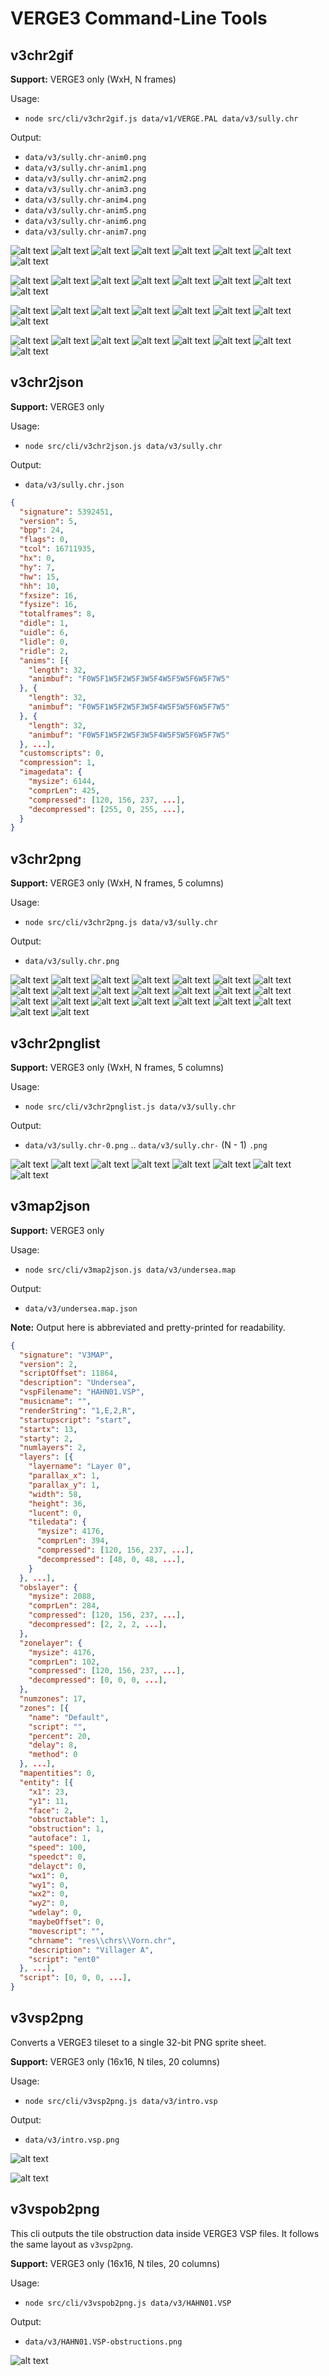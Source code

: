 # VERGE3 Command-Line Tools

## v3chr2gif

**Support:** VERGE3 only (WxH, N frames)

Usage:

- `node src/cli/v3chr2gif.js data/v1/VERGE.PAL data/v3/sully.chr`

Output:

- `data/v3/sully.chr-anim0.png`
- `data/v3/sully.chr-anim1.png`
- `data/v3/sully.chr-anim2.png`
- `data/v3/sully.chr-anim3.png`
- `data/v3/sully.chr-anim4.png`
- `data/v3/sully.chr-anim5.png`
- `data/v3/sully.chr-anim6.png`
- `data/v3/sully.chr-anim7.png`

![alt text](/img/v3/sully.chr-anim0.gif?raw=true "a sample of v3chr2gif cli output")
![alt text](/img/v3/sully.chr-anim1.gif?raw=true "a sample of v3chr2gif cli output")
![alt text](/img/v3/sully.chr-anim2.gif?raw=true "a sample of v3chr2gif cli output")
![alt text](/img/v3/sully.chr-anim3.gif?raw=true "a sample of v3chr2gif cli output")
![alt text](/img/v3/sully.chr-anim4.gif?raw=true "a sample of v3chr2gif cli output")
![alt text](/img/v3/sully.chr-anim5.gif?raw=true "a sample of v3chr2gif cli output")
![alt text](/img/v3/sully.chr-anim6.gif?raw=true "a sample of v3chr2gif cli output")
![alt text](/img/v3/sully.chr-anim7.gif?raw=true "a sample of v3chr2gif cli output")

![alt text](/img/v3/lil_stan.chr-anim0.gif?raw=true "a sample of v3chr2gif cli output")
![alt text](/img/v3/lil_stan.chr-anim1.gif?raw=true "a sample of v3chr2gif cli output")
![alt text](/img/v3/lil_stan.chr-anim2.gif?raw=true "a sample of v3chr2gif cli output")
![alt text](/img/v3/lil_stan.chr-anim3.gif?raw=true "a sample of v3chr2gif cli output")
![alt text](/img/v3/lil_stan.chr-anim4.gif?raw=true "a sample of v3chr2gif cli output")
![alt text](/img/v3/lil_stan.chr-anim5.gif?raw=true "a sample of v3chr2gif cli output")
![alt text](/img/v3/lil_stan.chr-anim6.gif?raw=true "a sample of v3chr2gif cli output")
![alt text](/img/v3/lil_stan.chr-anim7.gif?raw=true "a sample of v3chr2gif cli output")

![alt text](/img/v3/stan.chr-anim0.gif?raw=true "a sample of v3chr2gif cli output")
![alt text](/img/v3/stan.chr-anim1.gif?raw=true "a sample of v3chr2gif cli output")
![alt text](/img/v3/stan.chr-anim2.gif?raw=true "a sample of v3chr2gif cli output")
![alt text](/img/v3/stan.chr-anim3.gif?raw=true "a sample of v3chr2gif cli output")
![alt text](/img/v3/stan.chr-anim4.gif?raw=true "a sample of v3chr2gif cli output")
![alt text](/img/v3/stan.chr-anim5.gif?raw=true "a sample of v3chr2gif cli output")
![alt text](/img/v3/stan.chr-anim6.gif?raw=true "a sample of v3chr2gif cli output")
![alt text](/img/v3/stan.chr-anim7.gif?raw=true "a sample of v3chr2gif cli output")

![alt text](/img/v3/sprite_kiel1.chr-anim0.gif?raw=true "a sample of v3chr2gif cli output")
![alt text](/img/v3/sprite_kiel1.chr-anim1.gif?raw=true "a sample of v3chr2gif cli output")
![alt text](/img/v3/sprite_kiel1.chr-anim2.gif?raw=true "a sample of v3chr2gif cli output")
![alt text](/img/v3/sprite_kiel1.chr-anim3.gif?raw=true "a sample of v3chr2gif cli output")
![alt text](/img/v3/sprite_kiel1.chr-anim4.gif?raw=true "a sample of v3chr2gif cli output")
![alt text](/img/v3/sprite_kiel1.chr-anim5.gif?raw=true "a sample of v3chr2gif cli output")
![alt text](/img/v3/sprite_kiel1.chr-anim6.gif?raw=true "a sample of v3chr2gif cli output")
![alt text](/img/v3/sprite_kiel1.chr-anim7.gif?raw=true "a sample of v3chr2gif cli output")

## v3chr2json

**Support:** VERGE3 only

Usage:

- `node src/cli/v3chr2json.js data/v3/sully.chr`

Output:

- `data/v3/sully.chr.json`

```json
{
  "signature": 5392451,
  "version": 5,
  "bpp": 24,
  "flags": 0,
  "tcol": 16711935,
  "hx": 0,
  "hy": 7,
  "hw": 15,
  "hh": 10,
  "fxsize": 16,
  "fysize": 16,
  "totalframes": 8,
  "didle": 1,
  "uidle": 6,
  "lidle": 0,
  "ridle": 2,
  "anims": [{
    "length": 32,
    "animbuf": "F0W5F1W5F2W5F3W5F4W5F5W5F6W5F7W5"
  }, {
    "length": 32,
    "animbuf": "F0W5F1W5F2W5F3W5F4W5F5W5F6W5F7W5"
  }, {
    "length": 32,
    "animbuf": "F0W5F1W5F2W5F3W5F4W5F5W5F6W5F7W5"
  }, ...],
  "customscripts": 0,
  "compression": 1,
  "imagedata": {
    "mysize": 6144,
    "comprLen": 425,
    "compressed": [120, 156, 237, ...],
    "decompressed": [255, 0, 255, ...],
  }
}
```

## v3chr2png

**Support:** VERGE3 only (WxH, N frames, 5 columns)

Usage:

- `node src/cli/v3chr2png.js data/v3/sully.chr`

Output:

- `data/v3/sully.chr.png`

![alt text](/img/v3/sully.chr.png?raw=true "a sample of v3chr2png cli output")
![alt text](/img/v3/bubba.chr.png?raw=true "a sample of v3chr2png cli output")
![alt text](/img/v3/crystal.chr.png?raw=true "a sample of v3chr2png cli output")
![alt text](/img/v3/darin.chr.png?raw=true "a sample of v3chr2png cli output")
![alt text](/img/v3/darin2.chr.png?raw=true "a sample of v3chr2png cli output")
![alt text](/img/v3/darin3.chr.png?raw=true "a sample of v3chr2png cli output")
![alt text](/img/v3/darin4.chr.png?raw=true "a sample of v3chr2png cli output")
![alt text](/img/v3/darin5.chr.png?raw=true "a sample of v3chr2png cli output")
![alt text](/img/v3/darin6.chr.png?raw=true "a sample of v3chr2png cli output")
![alt text](/img/v3/darin7.chr.png?raw=true "a sample of v3chr2png cli output")
![alt text](/img/v3/darin8.chr.png?raw=true "a sample of v3chr2png cli output")
![alt text](/img/v3/darin9.chr.png?raw=true "a sample of v3chr2png cli output")
![alt text](/img/v3/dexter.chr.png?raw=true "a sample of v3chr2png cli output")
![alt text](/img/v3/galfrey.chr.png?raw=true "a sample of v3chr2png cli output")
![alt text](/img/v3/kadan.chr.png?raw=true "a sample of v3chr2png cli output")
![alt text](/img/v3/lil_stan.chr.png?raw=true "a sample of v3chr2png cli output")
![alt text](/img/v3/sara.chr.png?raw=true "a sample of v3chr2png cli output")
![alt text](/img/v3/stan.chr.png?raw=true "a sample of v3chr2png cli output")
![alt text](/img/v3/vorn.chr.png?raw=true "a sample of v3chr2png cli output")
![alt text](/img/v3/walker01.chr.png?raw=true "a sample of v3chr2png cli output")
![alt text](/img/v3/walker02.chr.png?raw=true "a sample of v3chr2png cli output")
![alt text](/img/v3/walker03.chr.png?raw=true "a sample of v3chr2png cli output")
![alt text](/img/v3/walker04.chr.png?raw=true "a sample of v3chr2png cli output")

## v3chr2pnglist

**Support:** VERGE3 only (WxH, N frames, 5 columns)

Usage:

- `node src/cli/v3chr2pnglist.js data/v3/sully.chr`

Output:

- `data/v3/sully.chr-0.png` .. `data/v3/sully.chr-` (N - 1) `.png`

![alt text](/img/v3/sully.chr-0.png?raw=true "a sample of v3chr2pnglist cli output")
![alt text](/img/v3/sully.chr-1.png?raw=true "a sample of v3chr2pnglist cli output")
![alt text](/img/v3/sully.chr-2.png?raw=true "a sample of v3chr2pnglist cli output")
![alt text](/img/v3/sully.chr-3.png?raw=true "a sample of v3chr2pnglist cli output")
![alt text](/img/v3/sully.chr-4.png?raw=true "a sample of v3chr2pnglist cli output")
![alt text](/img/v3/sully.chr-5.png?raw=true "a sample of v3chr2pnglist cli output")
![alt text](/img/v3/sully.chr-6.png?raw=true "a sample of v3chr2pnglist cli output")
![alt text](/img/v3/sully.chr-7.png?raw=true "a sample of v3chr2pnglist cli output")

## v3map2json

**Support:** VERGE3 only

Usage:

- `node src/cli/v3map2json.js data/v3/undersea.map`

Output:

- `data/v3/undersea.map.json`

**Note:** Output here is abbreviated and pretty-printed for readability.

```json
{
  "signature": "V3MAP",
  "version": 2,
  "scriptOffset": 11864,
  "description": "Undersea",
  "vspFilename": "HAHN01.VSP",
  "musicname": "",
  "renderString": "1,E,2,R",
  "startupscript": "start",
  "startx": 13,
  "starty": 2,
  "numlayers": 2,
  "layers": [{
    "layername": "Layer 0",
    "parallax_x": 1,
    "parallax_y": 1,
    "width": 58,
    "height": 36,
    "lucent": 0,
    "tiledata": {
      "mysize": 4176,
      "comprLen": 394,
      "compressed": [120, 156, 237, ...],
      "decompressed": [48, 0, 48, ...],
    }
  }, ...],
  "obslayer": {
    "mysize": 2088,
    "comprLen": 284,
    "compressed": [120, 156, 237, ...],
    "decompressed": [2, 2, 2, ...],
  },
  "zonelayer": {
    "mysize": 4176,
    "comprLen": 102,
    "compressed": [120, 156, 237, ...],
    "decompressed": [0, 0, 0, ...],
  },
  "numzones": 17,
  "zones": [{
    "name": "Default",
    "script": "",
    "percent": 20,
    "delay": 8,
    "method": 0
  }, ...],
  "mapentities": 0,
  "entity": [{
    "x1": 23,
    "y1": 11,
    "face": 2,
    "obstructable": 1,
    "obstruction": 1,
    "autoface": 1,
    "speed": 100,
    "speedct": 0,
    "delayct": 0,
    "wx1": 0,
    "wy1": 0,
    "wx2": 0,
    "wy2": 0,
    "wdelay": 0,
    "maybeOffset": 0,
    "movescript": "",
    "chrname": "res\\chrs\\Vorn.chr",
    "description": "Villager A",
    "script": "ent0"
  }, ...],
  "script": [0, 0, 0, ...],
}
```

## v3vsp2png

Converts a VERGE3 tileset to a single 32-bit PNG sprite sheet.

**Support:** VERGE3 only (16x16, N tiles, 20 columns)

Usage:

- `node src/cli/v3vsp2png.js data/v3/intro.vsp`

Output:

- `data/v3/intro.vsp.png`

![alt text](/img/v3/intro.vsp.png?raw=true "a sample of v3vsp2png cli output")

![alt text](/img/v3/HAHN01.VSP.png?raw=true "a sample of v3vsp2png cli output")

## v3vspob2png

This cli outputs the tile obstruction data inside VERGE3 VSP files. It follows the same layout as `v3vsp2png`.

**Support:** VERGE3 only (16x16, N tiles, 20 columns)

Usage:

- `node src/cli/v3vspob2png.js data/v3/HAHN01.VSP`

Output:

- `data/v3/HAHN01.VSP-obstructions.png`

![alt text](/img/v3/HAHN01.VSP-obstructions.png?raw=true "a sample of v3vspob2png cli output")

